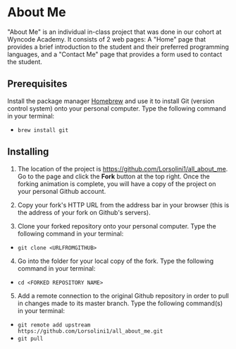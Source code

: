 # About Me

"About Me" is an individual in-class project that was done in our cohort at Wyncode Academy. It consists of 2 web pages: A "Home" page that provides a brief introduction to the student and their preferred programming languages, and a "Contact Me" page that provides a form used to contact the student.

## Prerequisites

Install the package manager [Homebrew](https://brew.sh/) and use it to install Git (version control system) onto your personal computer. Type the following command in your terminal:
* ```brew install git```

## Installing

 1. The location of the project is https://github.com/Lorsolini1/all_about_me. Go to the page and click the **Fork** button at the top right. Once the forking animation is complete, you will have a copy of the project on your personal Github account.

 2. Copy your fork's HTTP URL from the address bar in your browser (this is the address of your fork on Github's servers).

 3. Clone your forked repository onto your personal computer. Type the following command in your terminal:
 * ```git clone <URLFROMGITHUB>```

 4. Go into the folder for your local copy of the fork. Type the following command in your terminal:
 * ```cd <FORKED REPOSITORY NAME>```

 5. Add a remote connection to the original Github repository in order to pull in changes made to its master branch. Type the following command(s) in your terminal:
 * ```git remote add upstream https://github.com/Lorsolini1/all_about_me.git```
 * ```git pull```
